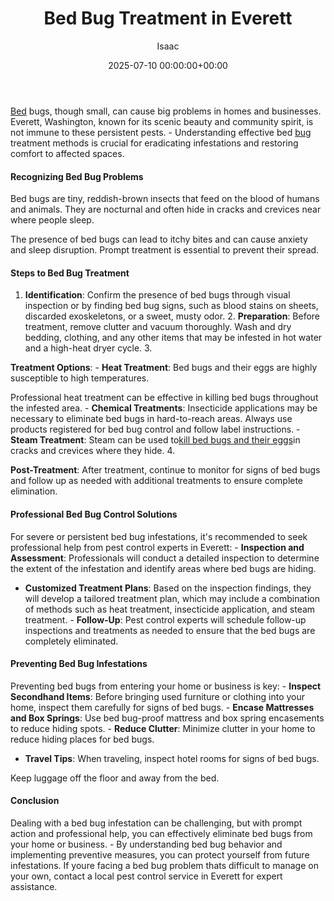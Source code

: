 ﻿---
title: Bed Bug Treatment in Everett
description: Bed bugs, though small, can cause big problems in homes and businesses. Everett, Washington, known for its scenic beauty and community spirit, is not immune...
slug: /bed-bug-treatment-in-everett/
date: 2025-07-10 00:00:00+00:00
lastmod: 2025-07-10 00:00:00+03:00
author: Isaac
categories:
- Bed Bugs
- Guide
tags:
- bed-bugs
- bed
- bug
layout: post
---

[Bed](https://pestpolicy.com/bed-bug-bites-vs-mosquito-bites/) bugs, though small, can cause big problems in homes and businesses. Everett, Washington, known for its scenic beauty and community spirit, is not immune to these persistent pests. - Understanding effective bed [bug](https://pestpolicy.com/bed-bug-bites-vs-other-bites/) treatment methods is crucial for eradicating infestations and restoring comfort to affected spaces.

####  Recognizing Bed Bug Problems

Bed bugs are tiny, reddish-brown insects that feed on the blood of humans and animals. They are nocturnal and often hide in cracks and crevices near where people sleep.

The presence of bed bugs can lead to itchy bites and can cause anxiety and sleep disruption. Prompt treatment is essential to prevent their spread.

####  Steps to Bed Bug Treatment

1. **Identification**: Confirm the presence of bed bugs through visual inspection or by finding bed bug signs, such as blood stains on sheets, discarded exoskeletons, or a sweet, musty odor. 2. **Preparation**: Before treatment, remove clutter and vacuum thoroughly. Wash and dry bedding, clothing, and any other items that may be infested in hot water and a high-heat dryer cycle. 3.

**Treatment Options**: - **Heat Treatment**: Bed bugs and their eggs are highly susceptible to high temperatures.

Professional heat treatment can be effective in killing bed bugs throughout the infested area. - **Chemical Treatments**: Insecticide applications may be necessary to eliminate bed bugs in hard-to-reach areas. Always use products registered for bed bug control and follow label instructions. - **Steam Treatment**: Steam can be used to[kill bed bugs and their eggs](https://pestpolicy.com/best-bed-bug-steamer/)in cracks and crevices where they hide. 4.

**Post-Treatment**: After treatment, continue to monitor for signs of bed bugs and follow up as needed with additional treatments to ensure complete elimination.

####  Professional Bed Bug Control Solutions

For severe or persistent bed bug infestations, it's recommended to seek professional help from pest control experts in Everett: - **Inspection and Assessment**: Professionals will conduct a detailed inspection to determine the extent of the infestation and identify areas where bed bugs are hiding.

- **Customized Treatment Plans**: Based on the inspection findings, they will develop a tailored treatment plan, which may include a combination of methods such as heat treatment, insecticide application, and steam treatment. - **Follow-Up**: Pest control experts will schedule follow-up inspections and treatments as needed to ensure that the bed bugs are completely eliminated.

####  Preventing Bed Bug Infestations

Preventing bed bugs from entering your home or business is key: - **Inspect Secondhand Items**: Before bringing used furniture or clothing into your home, inspect them carefully for signs of bed bugs. - **Encase Mattresses and Box Springs**: Use bed bug-proof mattress and box spring encasements to reduce hiding spots. - **Reduce Clutter**: Minimize clutter in your home to reduce hiding places for bed bugs.

- **Travel Tips**: When traveling, inspect hotel rooms for signs of bed bugs.

Keep luggage off the floor and away from the bed.

####  Conclusion

Dealing with a bed bug infestation can be challenging, but with prompt action and professional help, you can effectively eliminate bed bugs from your home or business. - By understanding bed bug behavior and implementing preventive measures, you can protect yourself from future infestations. If youre facing a bed bug problem thats difficult to manage on your own, contact a local pest control service in Everett for expert assistance.

